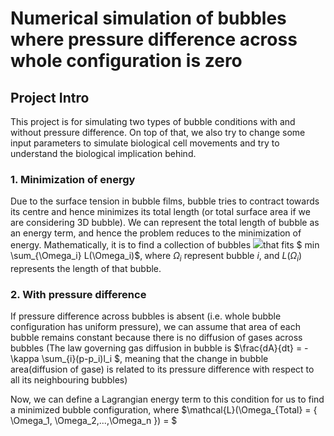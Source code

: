 # Numerical simulation of bubbles where pressure difference across whole configuration is zero

## Project Intro
This project is for simulating two types of bubble conditions with and without pressure difference. On top of that, we also try to change some input parameters to simulate biological cell movements and try to understand the biological implication behind. 


### 1. Minimization of energy

Due to the surface tension in bubble films, bubble tries to contract towards its centre and hence minimizes its total length (or total surface area if we are considering 3D bubble). We can represent the total length of bubble as an energy term, and hence the problem reduces to the minimization of energy. Mathematically, it is to find a collection of bubbles <img src="https://latex.codecogs.com/gif.latex?O_t=\Omega_{Total} = \{ \Omega_1, \Omega_2,...,\Omega_n \} t " />that fits $ min \sum_{\Omega_i} L(\Omega_i)$, where $\Omega_i$ represent bubble $i$, and $L(\Omega_i)$ represents the length of that bubble. 

### 2. With pressure difference
If pressure difference across bubbles is absent (i.e. whole bubble configuration has uniform pressure), we can assume that area of each bubble remains constant because there is no diffusion of gases across bubbles (The law governing gas diffusion in bubble is $\frac{dA}{dt} = -\kappa \sum_{i}(p-p_i)l_i $, meaning that the change in bubble area(diffusion of gase) is related to its pressure difference with respect to all its neighbouring bubbles)

Now, we can define a Lagrangian energy term to this condition for us to find a minimized bubble configuration, where
$\mathcal{L}(\Omega_{Total} = \{ \Omega_1, \Omega_2,...,\Omega_n \}) = $




